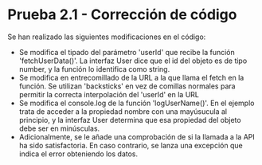 # Prueba 2.1 - Corrección de código

Se han realizado las siguientes modificaciones en el código:

- Se modifica el tipado del parámetro 'userId' que recibe la función 'fetchUserData()'. La interfaz User dice que el id del objeto es de tipo number, y la función lo identifica como string.
- Se modifica en entrecomillado de la URL a la que llama el fetch en la función. Se utilizan 'backsticks' en vez de comillas normales para permitir la correcta interpolación del 'userId' en la URL
- Se modifica el console.log de la función 'logUserName()'. En el ejemplo trata de acceder a la propiedad nombre con una mayúsucula al principio, y la interfaz User determina que esa propiedad del objeto debe ser en minúsculas. 
- Adicionalmente, se le añade una comprobación de si la llamada a la API ha sido satisfactoria. En caso contrario, se lanza una excepción que indica el error obteniendo los datos.
